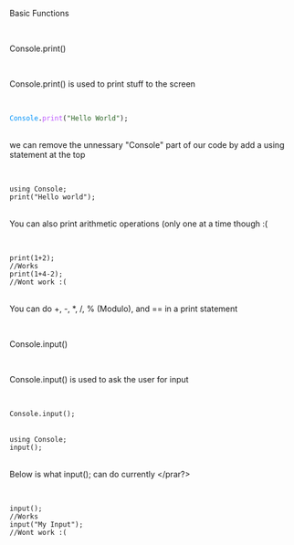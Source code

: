 <head>

<link rel="stylesheet" type="text/css" href="https://mervinpais.github.io/Easy14_Programing_language/style.css">

</head>

<body class="dark_body">

<head1> Basic Functions </head1>

<br>

<head3> Console.print() </head3>

<br>

<para>Console.print() is used to print stuff to the screen</para>

<br>

<div class="code">
<code class="language-csharp">
<a style="color: #0092fa;">Console</a>.<a style="color: #bc57ff;">print</a>(<a style="color: #2b6426;">"Hello World"</a>);
</code>
</div>

<br>

<para> we can remove the unnessary "Console" part of our code by add a using statement at the top </para>

<br>

<div class="code">
<code class="language-csharp">
using Console;
print("Hello world");
</code>
</div>

<br>

<para> You can also print arithmetic operations (only one at a time though :( </para>

<br>

<div class="code">
<code class="language-csharp">
print(1+2);
//Works
print(1+4-2);
//Wont work :(
</code>
</div>

<br>

<para> You can do +, -, *, /, % (Modulo), and == in a print statement </para>

<br>

<head3> Console.input() </head3>

<br>

<para> Console.input() is used to ask the user for input </para>

<br>

<div class="code">
<code class="language-csharp">
Console.input();
</code>
</div>

<br>

<div class="code">
<code class="language-csharp">
using Console;
input();
</code>
</div>

<br>

<para> Below is what input(); can do currently </prar?>

<br>

<div class="code">
<code class="language-csharp">
input();
//Works
input("My Input");
//Wont work :(
</code>
</div>

<br>

</body>
